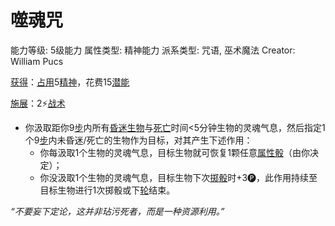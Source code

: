 # 噬魂咒

能力等级: 5级能力
属性类型: 精神能力
派系类型: 咒语, 巫术魔法
Creator: William Pucs

<aside>

[获得](https://www.notion.so/1b3d619a067b8027ba38e2c1caf9d84b?pvs=21)：[占用](https://www.notion.so/1b3d619a067b8028a794de6ceed96ec0?pvs=21)5[精神](https://www.notion.so/1b3d619a067b800a8da5d96dd60be2b1?pvs=21)，花费15[潜能](https://www.notion.so/1b3d619a067b80c2bdb4c721adc30021?pvs=21)

</aside>

<aside>

[施展](https://www.notion.so/1b3d619a067b80f38dccf027f026b32f?pvs=21)：2⚡️[战术](https://www.notion.so/1b3d619a067b8051b6eaffd160aee01c?pvs=21)

- 你汲取距你9[步](https://www.notion.so/1b3d619a067b800fb1cfe9f0ef45b9ef?pvs=21)内所有[昏迷](https://www.notion.so/1b4d619a067b80c58d9effaf207db6c8?pvs=21)[生物](https://www.notion.so/1b3d619a067b80d0bbe1d113bf20ff1f?pvs=21)与[死亡](https://www.notion.so/1b4d619a067b809988d9f10a205eb317?pvs=21)时间<5分钟生物的灵魂气息，然后指定1个9[步](https://www.notion.so/1b3d619a067b800fb1cfe9f0ef45b9ef?pvs=21)内未昏迷/死亡的生物作为目标，对其产生下述作用：
    - 你每汲取1个生物的灵魂气息，目标生物就可恢复1颗任意[属性骰](https://www.notion.so/1b3d619a067b80d2a1ebea63149d92fb?pvs=21)（由你决定）；
    - 你没汲取1个生物的灵魂气息，目标生物下次[掷骰](https://www.notion.so/1b3d619a067b80f89c53e38483e535c4?pvs=21)时+3🅟，此作用持续至目标生物进行1次掷骰或下[轮](https://www.notion.so/1b3d619a067b80aeb62df5a99bfb8a82?pvs=21)结束。
</aside>

*“不要妄下定论，这并非玷污死者，而是一种资源利用。”*